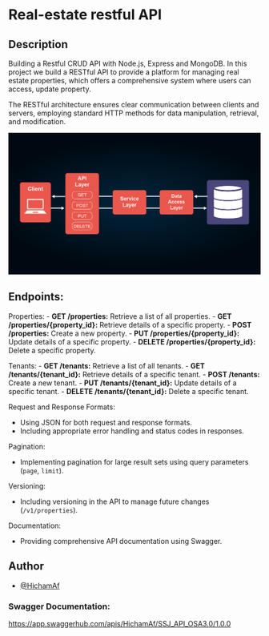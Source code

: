 # Real-estate restful API
## Description
Building a Restful CRUD API with Node.js, Express and MongoDB. In this project we build a RESTful API to provide a platform for managing real estate properties, which offers a comprehensive system where users can access, update property. 
<p>The RESTful architecture ensures clear communication between clients and servers, employing standard HTTP methods for data manipulation, retrieval, and modification.</p> 

<img src="diagram.png" width="600">

<!-- ## Project Design -->

## Endpoints:

Properties:
      - **GET /properties:** Retrieve a list of all properties.
      - **GET /properties/{property_id}:** Retrieve details of a specific property.
      - **POST /properties:** Create a new property.
      - **PUT /properties/{property_id}:** Update details of a specific property.
      - **DELETE /properties/{property_id}:** Delete a specific property.

Tenants:
      - **GET /tenants:** Retrieve a list of all tenants.
      - **GET /tenants/{tenant_id}:** Retrieve details of a specific tenant.
      - **POST /tenants:** Create a new tenant.
      - **PUT /tenants/{tenant_id}:** Update details of a specific tenant.
      - **DELETE /tenants/{tenant_id}:** Delete a specific tenant.

Request and Response Formats:
   - Using JSON for both request and response formats.
   - Including appropriate error handling and status codes in responses.

Pagination:
   - Implementing pagination for large result sets using query parameters (`page`, `limit`).

Versioning:
   - Including versioning in the API to manage future changes (`/v1/properties`).

Documentation:
   - Providing comprehensive API documentation using Swagger.

<!-- ## UML Diagram 

## Packages:
- Express: A web framework for creating RESTful APIs.
- Mongoose: An Object Data Modeling (ODM) library for MongoDB.
- Body-parser: Middleware for parsing request bodies.
- CORS: Middleware for enabling Cross-Origin Resource Sharing.
- Helmet: Middleware for adding security headers.
- JWT: A package for working with JSON Web Tokens (JWT) to implement authentication. -->

## Author
- [@HichamAf](https://github.com/HichamAf)



### Swagger Documentation:
https://app.swaggerhub.com/apis/HichamAf/SSJ_API_OSA3.0/1.0.0

<!-- ```yaml
openapi: 3.0.0
info:
  version: 1.0.0
  title: SSJ-Estate API
  description: >-
    A Restful webservice for property owners to manage their real estate properties, the tenants , rent payment, maintenance expenses and reports.
  termsOfService: https://ssj-estate.com/terms-of-use
  contact:
    name: SSJ-Estate Office
    url: ssj-estate.com
    email: hichamaf@ssj-estate.com
  license:
    name: SSJ-Estate License
    url: http://license.ssj-estate.com
    
servers:
  - description: Estate Server
    url: https://ssjestate.com
      
paths:
  /properties:
    post:
      summary: Add a new property to the portfolio
      requestBody:
        required: true
        content:
          application/json:
            schema:
              type: object
              properties:
                name:
                  type: string
                  description: Name of the property
                address:
                  type: string
                  description: Address of the property
      responses:
        201:
          description: Property added successfully
        400:
          description: Bad request
  /properties/{propertyId}:
    put:
      summary: Edit an existing property in the portfolio
      parameters:
        - name: propertyId
          in: path
          description: ID of the property to edit
          required: true
          schema:
            type: integer
      requestBody:
        required: true
        content:
          application/json:
            schema:
              type: object
              properties:
                name:
                  type: string
                  description: Name of the property
                address:
                  type: string
                  description: Address of the property
      responses:
        200:
          description: Property edited successfully
        400:
          description: Bad request
        404:
          description: Property not found
    delete:
      summary: Delete a property from the portfolio
      parameters:
        - name: propertyId
          in: path
          description: ID of the property to delete
          required: true
          schema:
            type: integer
      responses:
        200:
          description: Property deleted successfully
        404:
          description: Property not found
  /tenants:
    post:
      summary: Add a new tenant to a property
      requestBody:
        required: true
        content:
          application/json:
            schema:
              type: object
              properties:
                name:
                  type: string
                  description: Name of the tenant
                propertyId:
                  type: integer
                  description: ID of the property to assign the tenant to
      responses:
        201:
          description: Tenant added successfully
        400:
          description: Bad request
  /tenants/{tenantId}:
    put:
      summary: Edit an existing tenant
      parameters:
        - name: tenantId
          in: path
          description: ID of the tenant to edit
          required: true
          schema:
            type: integer
      requestBody:
        required: true
        content:
          application/json:
            schema:
              type: object
              properties:
                name:
                  type: string
                  description: Name of the tenant
                propertyId:
                  type: integer
                  description: ID of the property to assign the tenant to
      responses:
        200:
          description: Tenant edited successfully
        400:
          description: Bad request
        404:
          description: Tenant not found
    delete:
      description: Delete a tenant
      parameters:
        - name: tenantId
          in: path
          description: ID of the tenant to delete
          required: true
          schema:
            type: string
      responses:
        204:
          description: Tenant successfully deleted
        404:
          description: Tenant not found
  /tenants/{tenantId}/properties/{propertyId}:
    put:
      description: Assign a tenant to a property
      parameters:
        - in: path
          name: tenantId
          description: ID of the tenant to assign
          required: true
          schema:
            type: string
        - in: path
          name: propertyId
          description: ID of the property to assign the tenant to
          required: true
          schema:
            type: string
      responses:
        200:
          description: Tenant successfully assigned to property
        404:
          description: Tenant or property not found
``` -->

